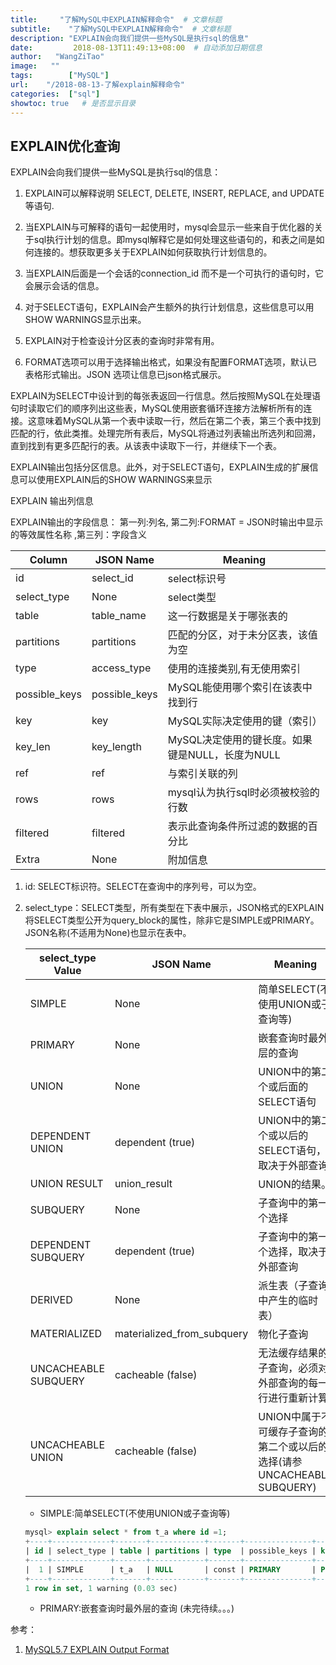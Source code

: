 ```yaml
---
title:     "了解MySQL中EXPLAIN解释命令"  # 文章标题
subtitle:    "了解MySQL中EXPLAIN解释命令"  # 文章标题
description: "EXPLAIN会向我们提供一些MySQL是执行sql的信息"
date:         2018-08-13T11:49:13+08:00  # 自动添加日期信息
author:   "WangZiTao"
image:   ""
tags:        ["MySQL"]
url:    "/2018-08-13-了解explain解释命令"
categories:  ["sql"]
showtoc: true   # 是否显示目录
---
```

## EXPLAIN优化查询

EXPLAIN会向我们提供一些MySQL是执行sql的信息：

1. EXPLAIN可以解释说明 SELECT, DELETE, INSERT, REPLACE, and UPDATE 等语句.

2. 当EXPLAIN与可解释的语句一起使用时，mysql会显示一些来自于优化器的关于sql执行计划的信息。即mysql解释它是如何处理这些语句的，和表之间是如何连接的。想获取更多关于EXPLAIN如何获取执行计划信息的。

3. 当EXPLAIN后面是一个会话的connection_id 而不是一个可执行的语句时，它会展示会话的信息。

4. 对于SELECT语句，EXPLAIN会产生额外的执行计划信息，这些信息可以用SHOW WARNINGS显示出来。

5. EXPLAIN对于检查设计分区表的查询时非常有用。

6. FORMAT选项可以用于选择输出格式，如果没有配置FORMAT选项，默认已表格形式输出。JSON 选项让信息已json格式展示。


EXPLAIN为SELECT中设计到的每张表返回一行信息。然后按照MySQL在处理语句时读取它们的顺序列出这些表，MySQL使用嵌套循环连接方法解析所有的连接。这意味着MySQL从第一个表中读取一行，然后在第二个表，第三个表中找到匹配的行，依此类推。处理完所有表后，MySQL将通过列表输出所选列和回溯，直到找到有更多匹配行的表。从该表中读取下一行，并继续下一个表。


EXPLAIN输出包括分区信息。此外，对于SELECT语句，EXPLAIN生成的扩展信息可以使用EXPLAIN后的SHOW WARNINGS来显示

EXPLAIN 输出列信息

EXPLAIN输出的字段信息：
第一列:列名, 第二列:FORMAT = JSON时输出中显示的等效属性名称 ,第三列：字段含义

|    Column   | JSON Name     |     Meaning     |
| ----------  | ---           |-----            |
| id          |select_id      |select标识号          
|select_type  |None            |select类型      
|table        |table_name     |这一行数据是关于哪张表的
|partitions   |partitions     |匹配的分区，对于未分区表，该值为空
|type         |access_type    |使用的连接类别,有无使用索引
|possible_keys|possible_keys  |MySQL能使用哪个索引在该表中找到行
|key          |key            |MySQL实际决定使用的键（索引）
|key_len      |key_length     |MySQL决定使用的键长度。如果键是NULL，长度为NULL
|ref          |ref            |与索引关联的列
|rows	        |rows           |mysql认为执行sql时必须被校验的行数
|filtered     |filtered       |表示此查询条件所过滤的数据的百分比
|Extra        |None           |附加信息

1. id: SELECT标识符。SELECT在查询中的序列号，可以为空。

2. select_type：SELECT类型，所有类型在下表中展示，JSON格式的EXPLAIN将SELECT类型公开为query_block的属性，除非它是SIMPLE或PRIMARY。 JSON名称(不适用为None)也显示在表中。

    |    select_type Value  | 	JSON Name               |     Meaning                          |
    | ----------            | ---                       |-----                                  |
    |SIMPLE                 |None                       |简单SELECT(不使用UNION或子查询等)          
    |PRIMARY                |None                       |嵌套查询时最外层的查询      
    |UNION                  |None                       |UNION中的第二个或后面的SELECT语句
    |DEPENDENT UNION        |dependent (true)           |UNION中的第二个或以后的SELECT语句，取决于外部查询
    |UNION RESULT           |	union_result              |UNION的结果。
    |SUBQUERY               |None                       |子查询中的第一个选择
    |DEPENDENT SUBQUERY     |dependent (true)           |子查询中的第一个选择，取决于外部查询
    |DERIVED                |None                       |派生表（子查询中产生的临时表）
    |MATERIALIZED           |materialized_from_subquery |物化子查询
    |UNCACHEABLE SUBQUERY	  |cacheable (false)          |无法缓存结果的子查询，必须对外部查询的每一行进行重新计算
    |UNCACHEABLE UNION      |cacheable (false)          |UNION中属于不可缓存子查询的第二个或以后的选择(请参 UNCACHEABLE SUBQUERY)


      * SIMPLE:简单SELECT(不使用UNION或子查询等)
      ```sql
      mysql> explain select * from t_a where id =1;
      +----+-------------+-------+------------+-------+---------------+---------+---------+-------+------+----------+-------+
      | id | select_type | table | partitions | type  | possible_keys | key     | key_len | ref   | rows | filtered | Extra |
      +----+-------------+-------+------------+-------+---------------+---------+---------+-------+------+----------+-------+
      |  1 | SIMPLE      | t_a   | NULL       | const | PRIMARY       | PRIMARY | 8       | const |    1 |   100.00 | NULL  |
      +----+-------------+-------+------------+-------+---------------+---------+---------+-------+------+----------+-------+
      1 row in set, 1 warning (0.03 sec)
      ```

      * PRIMARY:嵌套查询时最外层的查询
      (未完待续。。。)


参考：
1. [MySQL5.7 EXPLAIN Output Format](https://dev.mysql.com/doc/refman/5.7/en/explain-output.html)
